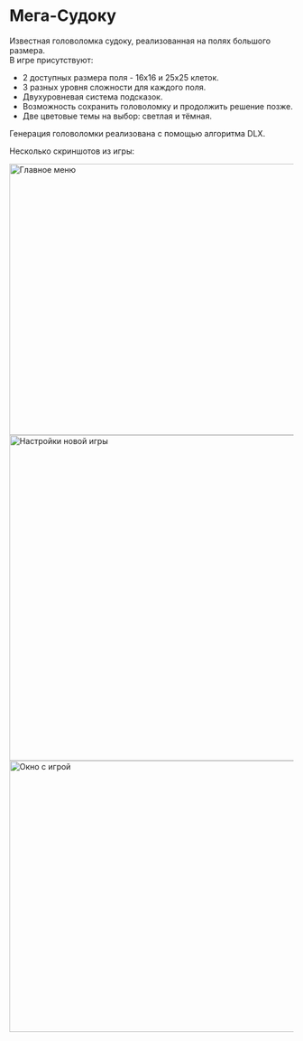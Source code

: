 # Мега-Судоку

Известная головоломка судоку, реализованная на полях большого размера.<br>
В игре присутствуют:
- 2 доступных размера поля - 16х16 и 25х25 клеток.
- 3 разных уровня сложности для каждого поля.
- Двухуровневая система подсказок.
- Возможность сохранить головоломку и продолжить решение позже.
- Две цветовые темы на выбор: светлая и тёмная.

Генерация головоломки реализована с помощью алгоритма DLX.

Несколько скриншотов из игры:

<img alt="Главное меню" src="https://i.postimg.cc/J7PcJR3b/wh-start.jpg" width="720" height="480" />

<img alt="Настройки новой игры" src="https://i.postimg.cc/SNRLfHVH/wh-settings.jpg" width="720" height="576" />

<img alt="Окно с игрой" src="https://i.postimg.cc/TYsV7Q41/wh-game.jpg" width="720" height="480" />

